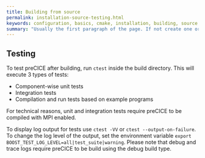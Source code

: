 ```yaml
---
title: Building from source
permalink: installation-source-testing.html
keywords: configuration, basics, cmake, installation, building, source
summary: "Usually the first paragraph of the page. If not create one or simple leave the field blank"
---
```


## Testing

To test preCICE after building, run `ctest` inside the build directory.
This will execute 3 types of tests: 
* Component-wise unit tests
* Integration tests
* Compilation and run tests based on example programs

For technical reasons, unit and integration tests require preCICE to be compiled with MPI enabled.

To display log output for tests use `ctest -VV` or `ctest --output-on-failure`.
To change the log level of the output, set the environment variable `export BOOST_TEST_LOG_LEVEL=all|test_suite|warning`.
Please note that debug and trace logs require preCICE to be build using the debug build type.
